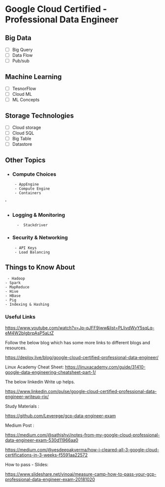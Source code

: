 # Google Cloud Certified - Professional Data Engineer
## Big Data
 - [ ] Big Query
 - [ ] Data Flow
 - [ ] Pub/sub
## Machine Learning
 - [ ] TesnorFlow
 - [ ] Cloud ML
 - [ ] ML Concepts
## Storage Technologies
 - [ ] Cloud storage
 - [ ] Cloud SQL
 - [ ] Big Table
 - [ ] Datastore
 
##  Other Topics
 - ### Compute Choices
        - AppEngine
        - Compute Engine
        - Containers
'
- ### Logging & Monitoring
        -  Stackdriver
 
 - ### Security & Networking
        - API Keys
        - Load Balancing




## Things to Know About
 	 - Hadoop
    - Spark
    - MapReduce
    - Hive
    - HBase
    - Pig
    - Indexing & Hashing





### Useful Links
https://www.youtube.com/watch?v=Jp-qJFF9jww&list=PLIivdWyY5sqLq-eM4W2bIgbrpAsP5aLtZ

Follow the below blog which has some more links to different blogs and resources.


https://deploy.live/blog/google-cloud-certified-professional-data-engineer/

Linux Academy Cheat Sheet:
https://linuxacademy.com/guide/31410-google-data-engineering-cheatsheet-part-1/

The below linkedin Write up helps.

https://www.linkedin.com/pulse/google-cloud-certified-professional-data-engineer-writeup-rix/

Study Materials :

https://github.com/Leverege/gcp-data-engineer-exam

Medium Post :

https://medium.com/@sathishvj/notes-from-my-google-cloud-professional-data-engineer-exam-530d11966aa0

https://medium.com/@yesdeepakverma/how-i-cleared-all-3-google-cloud-certifications-in-3-weeks-f5591aa22572

How to pass - Slides:

https://www.slideshare.net/vinoaj/measure-camp-how-to-pass-your-gcp-professional-data-engineer-exam-20181020
